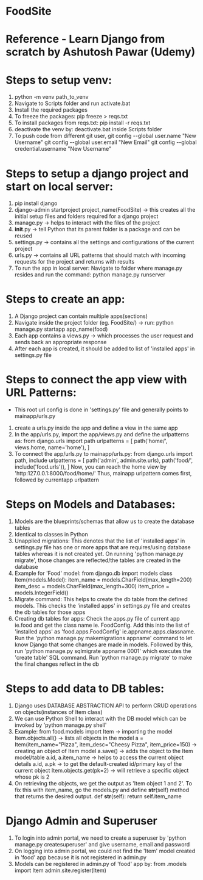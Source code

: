 # FoodSite
# Reference - Learn Django from scratch by Ashutosh Pawar (Udemy)

# Steps to setup venv:
1. python -m venv path_to_venv
2. Navigate to Scripts folder and run activate.bat
3. Install the required packages
4. To freeze the packages: pip freeze > reqs.txt
5. To install packages from reqs.txt: pip install -r reqs.txt
6. deactivate the venv by: deactivate.bat inside Scripts folder
7. To push code from different git user, 
    git config --global user.name "New Username"
    git config --global user.email "New Email"
    git config --global credential.username "New Username"

# Steps to setup a django project and start on local server:
1.  pip install django
2. django-admin startproject project_name(FoodSite) -> this creates all the initial setup files and folders required for a django project
3. manage.py -> helps to interact with the files of the project
4. __init__.py -> tell Python that its parent folder is a package and can be reused
5. settings.py -> contains all the settings and configurations of the current project
6. urls.py -> contains all URL patterns that should match with incoming requests for the project and returns with results
7. To run the app in local server: Navigate to folder where manage.py resides and run the command: python manage.py runserver

# Steps to create an app:
1. A Django project can contain multiple apps(sections)
2. Navigate inside the project folder (eg. FoodSite/) -> run: python manage.py startapp app_name(food)
3. Each app contains a views.py -> which processes the user request and sends back an appropriate response
4. After each app is created, it should be added to list of 'installed apps' in settings.py file

# Steps to connect the app view with URL Patterns:
* This root url config is done in 'settings.py' file and generally points to mainapp/urls.py
1. create a urls.py inside the app and define a view in the same app
2. In the app/urls.py, import the app/views.py and define the urlpatterns as:
    from django.urls import path
    urlpatterns = [
        path('home/', views.home, name='home'),
        ]
3. To connect the app/urls.py to mainapp/urls.py:
    from django.urls import path, include
    urlpatterns = [
        path('admin', admin.site.urls),
        path('food/', include('food.urls')),
    ]
    Now, you can reach the home view by 'http:127.0.0.1:8000/food/home/'
    Thus, mainapp urlpattern comes first, followed by currentapp urlpattern

# Steps on Models and Databases:
1. Models are the blueprints/schemas that allow us to create the database tables
2. Identical to classes in Python
3. Unapplied migrations: This denotes that the list of 'installed apps' in settings.py file has one or more apps that are requires/using database tables whereas it is not created yet. On running 'python manage.py migrate', those changes are reflected/the tables are created in the database
4. Example for 'Food' model:
    from django.db import models
    class Item(models.Model):
        item_name = models.CharField(max_length=200)
        item_desc = models.CharField(max_length=300)
        item_price = models.IntegerField()
5. Migrate command: This helps to create the db table from the defined models. This checks the 'installed apps' in settings.py file and creates the db tables for those apps
6. Creating db tables for apps: Check the apps.py file of current app ie.food and get the class name ie. FoodConfig. Add this into the list of 'installed apps' as 'food.apps.FoodConfig' ie.appname.apps.classname. Run the 'python manage.py makemigrations appname' command to let know Django that some changes are made in models. Followed by this, run 'python manage.py sqlmigrate appname 0001' which executes the 'create table' SQL command. Run 'python manage.py migrate' to make the final changes reflect in the db

# Steps to add data to DB tables:
1. Django uses DATABASE ABSTRACTION API to perform CRUD operations on objects(instances of Item class)
2. We can use Python Shell to interact with the DB model which can be invoked by 'python manage.py shell'
3. Example:
    from food.models import Item -> importing the model
    Item.objects.all() -> lists all objects in the model
    a = Item(item_name="Pizza", item_desc="Cheesy Pizza", item_price=150) -> creating an object of Item model
    a.save() -> adds the object to the Item model/table
    a.id, a.item_name -> helps to access the current object details
    a.id, a.pk -> to get the default-created id/primary key of the current object
    Item.objects.get(pk=2) -> will retrieve a specific object whose pk is 2
4. On retrieving the objects, we get the output as 'Item object 1 and 2'. To fix this with item_name, go the models.py and define __str__(self) method that returns the desired output.
    def __str__(self):
        return self.item_name

# Django Admin and Superuser 
1. To login into admin portal, we need to create a superuser by 'python manage.py createsuperuser' and give username, email and password 
2. On logging into admin portal, we could not find the 'Item' model created in 'food' app because it is not registered in admin.py
3. Models can be registered in admin.py of 'food' app by:
    from .models import Item
    admin.site.register(Item)



